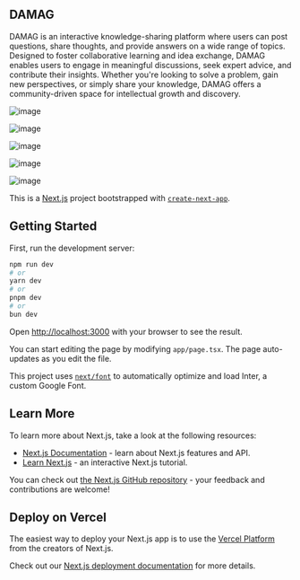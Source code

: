 ## DAMAG

DAMAG is an interactive knowledge-sharing platform where users can post questions, share thoughts, and provide answers on a wide range of topics. Designed to foster collaborative learning and idea exchange, DAMAG enables users to engage in meaningful discussions, seek expert advice, and contribute their insights. Whether you're looking to solve a problem, gain new perspectives, or simply share your knowledge, DAMAG offers a community-driven space for intellectual growth and discovery.

![image](https://github.com/user-attachments/assets/bc3cb64c-2887-4984-a826-452b666b4628)

![image](https://github.com/user-attachments/assets/3ab0072a-d698-4a3c-b31e-161337eb0069)

![image](https://github.com/user-attachments/assets/ae6e4160-5c76-4d4b-9bb9-0bb58120ddf9)

![image](https://github.com/user-attachments/assets/4ec9386b-ea0b-40ed-85ee-fb81f99c2a56)

![image](https://github.com/user-attachments/assets/e1b6b431-1d79-4574-a620-2c0d619fa9d5)






















This is a [Next.js](https://nextjs.org/) project bootstrapped with [`create-next-app`](https://github.com/vercel/next.js/tree/canary/packages/create-next-app).

## Getting Started

First, run the development server:

```bash
npm run dev
# or
yarn dev
# or
pnpm dev
# or
bun dev
```

Open [http://localhost:3000](http://localhost:3000) with your browser to see the result.

You can start editing the page by modifying `app/page.tsx`. The page auto-updates as you edit the file.

This project uses [`next/font`](https://nextjs.org/docs/basic-features/font-optimization) to automatically optimize and load Inter, a custom Google Font.

## Learn More

To learn more about Next.js, take a look at the following resources:

- [Next.js Documentation](https://nextjs.org/docs) - learn about Next.js features and API.
- [Learn Next.js](https://nextjs.org/learn) - an interactive Next.js tutorial.

You can check out [the Next.js GitHub repository](https://github.com/vercel/next.js/) - your feedback and contributions are welcome!


## Deploy on Vercel

The easiest way to deploy your Next.js app is to use the [Vercel Platform](https://vercel.com/new?utm_medium=default-template&filter=next.js&utm_source=create-next-app&utm_campaign=create-next-app-readme) from the creators of Next.js.

Check out our [Next.js deployment documentation](https://nextjs.org/docs/deployment) for more details.
